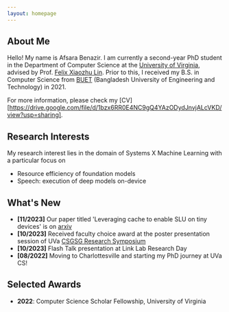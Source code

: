 ```yaml
---
layout: homepage
---
```


## About Me

Hello! My name is Afsara Benazir. I am currently a second-year PhD student in the Department of Computer Science at the [University of Virginia](https://www.virginia.edu/), advised by Prof. [Felix Xiaozhu Lin](https://fxlin.github.io/). Prior to this, I received my B.S. in Computer Science from [BUET](https://www.buet.ac.bd/web/#/) (Bangladesh University of Engineering and Technology) in 2021. 

For more information, please check my [CV][https://drive.google.com/file/d/1bzx6RR0E4NC9gQ4YAzODydJnvjALcVKD/view?usp=sharing].

## Research Interests

My research interest lies in the domain of Systems X Machine Learning with a particular focus on

* Resource efficiency of foundation models
* Speech: execution of deep models on-device

## What's New

- **[11/2023]** Our paper titled 'Leveraging cache to enable SLU on tiny devices' is on [arxiv](https://arxiv.org/pdf/2311.18188.pdf)
- **[10/2023]** Received faculty choice award at the poster presentation session of UVa [CSGSG Research Symposium](https://csgsg.org/symposium/)
- **[10/2023]** Flash Talk presentation at Link Lab Research Day
- **[08/2022]** Moving to Charlottesville and starting my PhD journey at UVa CS!

## Selected Awards

- **2022**: Computer Science Scholar Fellowship, University of Virginia


